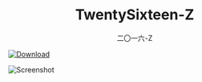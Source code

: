<div align="center">
  <h1>TwentySixteen-Z</h1>
  二〇一六-Z
</div>

[![Download](https://img.shields.io/badge/Theme-TwentySixteen--Z-brightgreen?style=for-the-badge&logo=wordpress)](https://github.com/thezzisu/twentysixteen-z/archive/refs/heads/main.zip)

![Screenshot](./screenshot.png)
